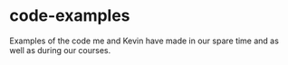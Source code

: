 # code-examples
Examples of the code me and Kevin have made in our spare time and as well as during our courses. 
